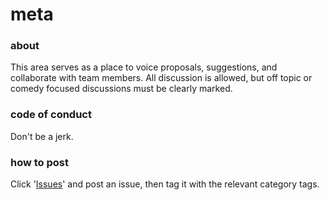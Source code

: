# meta

### about

This area serves as a place to voice proposals, suggestions, and collaborate with team members. All discussion is allowed, but off topic or comedy focused discussions must be clearly marked. 

### code of conduct

Don't be a jerk. 

### how to post

Click '[Issues](https://github.com/turtlecoin/meta/issues)' and post an issue, then tag it with the relevant category tags.

